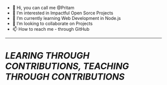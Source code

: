 - 👋 Hi, you can call me @Pritam
- 👀 I’m interested in Impactful Open Sorce Projects
- 🌱 I’m currently learning Web Development in Node.js
- 💞️ I’m looking to collaborate on Projects
- 📫 How to reach me - through GitHub

<hr>
<em> <H1> LEARING THROUGH CONTRIBUTIONS, TEACHING THROUGH CONTRIBUTIONS </H1> </em> 

<!---
kaummm/kaummm is a ✨ special ✨ repository because its `README.md` (this file) appears on your GitHub profile.
You can click the Preview link to take a look at your changes.
--->
